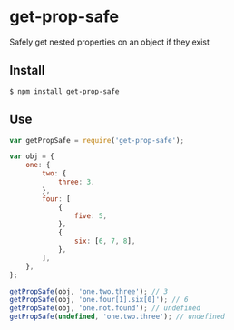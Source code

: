 # get-prop-safe
Safely get nested properties on an object if they exist

## Install
```
$ npm install get-prop-safe
```

## Use
```js
var getPropSafe = require('get-prop-safe');

var obj = {
    one: {
        two: {
            three: 3,
        },
        four: [
            {
                five: 5,
            },
            {
                six: [6, 7, 8],
            },
        ],
    },
};

getPropSafe(obj, 'one.two.three'); // 3
getPropSafe(obj, 'one.four[1].six[0]'); // 6
getPropSafe(obj, 'one.not.found'); // undefined
getPropSafe(undefined, 'one.two.three'); // undefined
```
